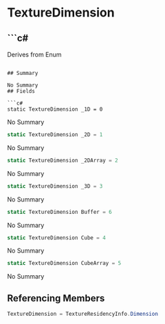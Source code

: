 # TextureDimension

## ```c#
Derives from Enum
```

## Summary

No Summary
## Fields

```c#
static TextureDimension _1D = 0
```
No Summary
```c#
static TextureDimension _2D = 1
```
No Summary
```c#
static TextureDimension _2DArray = 2
```
No Summary
```c#
static TextureDimension _3D = 3
```
No Summary
```c#
static TextureDimension Buffer = 6
```
No Summary
```c#
static TextureDimension Cube = 4
```
No Summary
```c#
static TextureDimension CubeArray = 5
```
No Summary
## Referencing Members

```c#
TextureDimension = TextureResidencyInfo.Dimension
```
